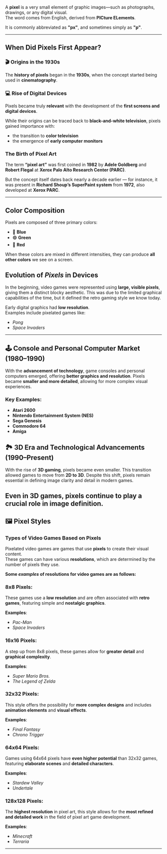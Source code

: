 A **pixel** is a very small element of graphic images—such as photographs, drawings, or any digital visual.  
The word comes from English, derived from **PICture ELements**.

It is commonly abbreviated as **"px"**, and sometimes simply as **"p"**.

---
## When Did Pixels First Appear?

### 🎬 Origins in the 1930s

The **history of pixels** began in the **1930s**, when the concept started being used in **cinematography**.

### 💻 Rise of Digital Devices

Pixels became truly **relevant** with the development of the **first screens and digital devices**.

While their origins can be traced back to **black-and-white television**, pixels gained importance with:

- the transition to **color television**
- the emergence of **early computer monitors**

### The Birth of Pixel Art

The term **“pixel art”** was first coined in **1982** by **Adele Goldberg** and **Robert Flegal** at **Xerox Palo Alto Research Center (PARC)**.

But the concept itself dates back nearly a decade earlier —  for instance, it was present in **Richard Shoup’s SuperPaint system** from **1972**, also developed at **Xerox PARC**.

---
## Color Composition

Pixels are composed of three primary colors:

- 🔵 **Blue**
- 🟢 **Green**
- 🔴 **Red**

When these colors are mixed in different intensities, they can produce **all other colors** we see on a screen.
##  Evolution of *Pixels* in Devices

In the beginning, video games were represented using **large, visible pixels**, giving them a distinct blocky aesthetic.  This was due to the limited graphical capabilities of the time, but it defined the retro gaming style we know today.

Early digital graphics had **low resolution**.  
Examples include pixelated games like:

-  _Pong_
-  _Space Invaders_
---
## 🕹️ Console and Personal Computer Market (1980–1990)

With the **advancement of technology**, game consoles and personal computers emerged, offering **better graphics and resolution**.  Pixels became **smaller and more detailed**, allowing for more complex visual experiences.
### Key Examples:

- **Atari 2600**
- **Nintendo Entertainment System (NES)**
- **Sega Genesis**
- **Commodore 64**
- **Amiga**

## 🏞️ 3D Era and Technological Advancements (1990–Present)

With the rise of **3D gaming**, pixels became even smaller. This transition allowed games to move from **2D to 3D**.  Despite this shift, pixels remain essential in defining image clarity and detail in modern games.

Even in **3D games**, pixels continue to play a crucial role in image definition.
---
## 🖼️ Pixel Styles
### Types of Video Games Based on Pixels

Pixelated video games are games that use **pixels** to create their visual content.  
These games can have various **resolutions**, which are determined by the number of pixels they use.

**Some *examples* of resolutions for video games are as follows:**
### 8x8 Pixels:

These games use a **low resolution** and are often associated with **retro games**, featuring simple and **nostalgic graphics**.

**Examples**:

- _Pac-Man_
- _Space Invaders_
### 16x16 Pixels:

A step up from 8x8 pixels, these games allow for **greater detail** and **graphical complexity**.

**Examples**:

- _Super Mario Bros._
- _The Legend of Zelda_

### 32x32 Pixels:

This style offers the possibility for **more complex designs** and includes **animation elements** and **visual effects**.

**Examples**:

- _Final Fantasy_
- _Chrono Trigger_

### 64x64 Pixels:

Games using 64x64 pixels have **even higher potential** than 32x32 games, featuring **elaborate scenes** and **detailed characters**.

**Examples**:

- _Stardew Valley_
- _Undertale_

### 128x128 Pixels:

The **highest resolution** in pixel art, this style allows for the **most refined and detailed work** in the field of pixel art game development.

**Examples**:

- _Minecraft_
- _Terraria_
---